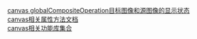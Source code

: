 [canvas globalCompositeOperation目标图像和源图像的显示状态](https://www.w3school.com.cn/tags/canvas_globalcompositeoperation.asp)  
[canvas相关属性方法文档](https://www.runoob.com/jsref/prop-canvas-textalign.html)  
[canvas相关功能库集合](https://github.com/0326/canvas)
